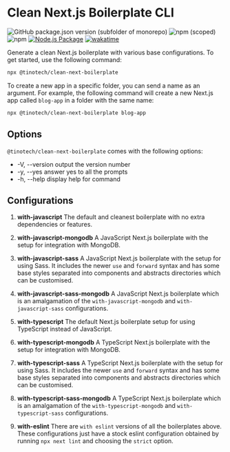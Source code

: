 # Clean Next.js Boilerplate CLI

![GitHub package.json version (subfolder of monorepo)](https://img.shields.io/github/package-json/v/TinoMuzambi/CleanNextBoilerplateCLI?style=for-the-badge)
![npm (scoped)](https://img.shields.io/npm/v/@tinotech/clean-next-boilerplate?style=for-the-badge)
![npm](https://img.shields.io/npm/dw/@tinotech/clean-next-boilerplate?style=for-the-badge)
[![Node.js Package](https://github.com/TinoMuzambi/CleanNextBoilerplateCLI/actions/workflows/npm-publish.yml/badge.svg)](https://github.com/TinoMuzambi/CleanNextBoilerplateCLI/actions/workflows/npm-publish.yml)
[![wakatime](https://wakatime.com/badge/user/6ff8627f-cb7f-4d1c-a080-4336f0a82762/project/ddb2540e-a494-4185-a959-5230affa37bd.svg)](https://wakatime.com/badge/user/6ff8627f-cb7f-4d1c-a080-4336f0a82762/project/ddb2540e-a494-4185-a959-5230affa37bd)

Generate a clean Next.js boilerplate with various base configurations. To get started, use the following command:

```bash
npx @tinotech/clean-next-boilerplate
```

To create a new app in a specific folder, you can send a name as an argument. For example, the following command will create a new Next.js app called `blog-app` in a folder with the same name:

```bash
npx @tinotech/clean-next-boilerplate blog-app
```

## Options

`@tinotech/clean-next-boilerplate` comes with the following options:

- -V, --version output the version number
- -y, --yes answer yes to all the prompts
- -h, --help display help for command

## Configurations

1. **with-javascript**
   The default and cleanest boilerplate with no extra dependencies or features.

2. **with-javascript-mongodb**
   A JavaScript Next.js boilerplate with the setup for integration with MongoDB.

3. **with-javascript-sass**
   A JavaScript Next.js boilerplate with the setup for using Sass. It includes the newer `use` and `forward` syntax and has some base styles separated into components and abstracts directories which can be customised.

4. **with-javascript-sass-mongodb**
   A JavaScript Next.js boilerplate which is an amalgamation of the `with-javascript-mongodb` and `with-javascript-sass` configurations.

5. **with-typescript**
   The default Next.js boilerplate setup for using TypeScript instead of JavaScript.

6. **with-typescript-mongodb**
   A TypeScript Next.js boilerplate with the setup for integration with MongoDB.

7. **with-typescript-sass**
   A TypeScript Next.js boilerplate with the setup for using Sass. It includes the newer `use` and `forward` syntax and has some base styles separated into components and abstracts directories which can be customised.

8. **with-typescript-sass-mongodb**
   A TypeScript Next.js boilerplate which is an amalgamation of the `with-typescript-mongodb` and `with-typescript-sass` configurations.

9. **with-eslint**
   There are `with eslint` versions of all the boilerplates above. These configurations just have a stock eslint configuration obtained by running `npx next lint` and choosing the `strict` option.
